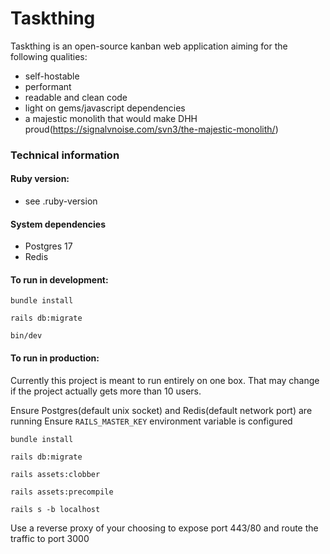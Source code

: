# Taskthing

Taskthing is an open-source kanban web application aiming for the following qualities:
- self-hostable
- performant
- readable and clean code
- light on gems/javascript dependencies
- a majestic monolith that would make DHH proud(https://signalvnoise.com/svn3/the-majestic-monolith/)

### Technical information

#### Ruby version:
- see .ruby-version
#### System dependencies
- Postgres 17
- Redis

#### To run in development:

`bundle install`

`rails db:migrate`

`bin/dev`

#### To run in production:

Currently this project is meant to run entirely on one box.
That may change if the project actually gets more than 10 users.

Ensure Postgres(default unix socket) and Redis(default network port) are running
Ensure `RAILS_MASTER_KEY` environment variable is configured

`bundle install`

`rails db:migrate`

`rails assets:clobber`

`rails assets:precompile`

`rails s -b localhost`

Use a reverse proxy of your choosing to expose port 443/80 and route the traffic to port 3000
